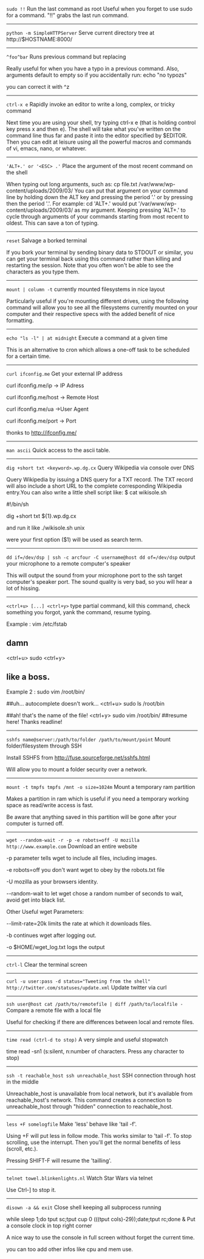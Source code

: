 `sudo !!`
Run the last command as root
Useful when you forget to use sudo for a command. "!!" grabs the last run command.

------------------------------------

`python -m SimpleHTTPServer`
Serve current directory tree at http://$HOSTNAME:8000/

------------------------------------

`^foo^bar`
Runs previous command but replacing

Really useful for when you have a typo in a previous command. Also, arguments default to empty so if you accidentally run:
echo "no typozs"

you can correct it with
^z

------------------------------------

`ctrl-x e`
Rapidly invoke an editor to write a long, complex, or tricky command

Next time you are using your shell, try typing ctrl-x e (that is holding control key press x and then e). The shell will take what you've written on the command line thus far and paste it into the editor specified by $EDITOR. Then you can edit at leisure using all the powerful macros and commands of vi, emacs, nano, or whatever.

------------------------------------

`'ALT+.' or '<ESC> .'`
Place the argument of the most recent command on the shell

When typing out long arguments, such as:
cp file.txt /var/www/wp-content/uploads/2009/03/
You can put that argument on your command line by holding down the ALT key and pressing the period '.' or by pressing <ESC> then the period '.'. For example:
cd 'ALT+.'
would put '/var/www/wp-content/uploads/2009/03/ as my argument. Keeping pressing 'ALT+.' to cycle through arguments of your commands starting from most recent to oldest. This can save a ton of typing.

------------------------------------

`reset`
Salvage a borked terminal

If you bork your terminal by sending binary data to STDOUT or similar, you can get your terminal back using this command rather than killing and restarting the session. Note that you often won't be able to see the characters as you type them.

------------------------------------

`mount | column -t`
currently mounted filesystems in nice layout

Particularly useful if you're mounting different drives, using the following command will allow you to see all the filesystems currently mounted on your computer and their respective specs with the added benefit of nice formatting.

------------------------------------

`echo "ls -l" | at midnight`
Execute a command at a given time

This is an alternative to cron which allows a one-off task to be scheduled for a certain time.

------------------------------------

`curl ifconfig.me`
Get your external IP address

curl ifconfig.me/ip -> IP Adress

curl ifconfig.me/host -> Remote Host

curl ifconfig.me/ua ->User Agent

curl ifconfig.me/port -> Port

thonks to http://ifconfig.me/

------------------------------------

`man ascii`
Quick access to the ascii table.

------------------------------------

`dig +short txt <keyword>.wp.dg.cx`
Query Wikipedia via console over DNS

Query Wikipedia by issuing a DNS query for a TXT record. The TXT record will also include a short URL to the complete corresponding Wikipedia entry.You can also write a little shell script like:
$ cat wikisole.sh

#!/bin/sh

dig +short txt ${1}.wp.dg.cx

and run it like
./wikisole.sh unix

were your first option ($1) will be used as search term.

------------------------------------

`dd if=/dev/dsp | ssh -c arcfour -C username@host dd of=/dev/dsp`
output your microphone to a remote computer's speaker

This will output the sound from your microphone port to the ssh target computer's speaker port. The sound quality is very bad, so you will hear a lot of hissing.

------------------------------------

`<ctrl+u> [...] <ctrl+y>`
type partial command, kill this command, check something you forgot, yank the command, resume typing.

Example :
vim /etc/fstab

## damn
<ctrl+u> sudo <ctrl+y>

## like a boss.

Example 2 :
sudo vim /root/bin/

##uh... autocomplete doesn't work...
<ctrl+u> sudo ls /root/bin

##ah! that's the name of the file!
<ctrl+y> sudo vim /root/bin/ ##resume here! Thanks readline!

------------------------------------

`sshfs name@server:/path/to/folder /path/to/mount/point`
Mount folder/filesystem through SSH

Install SSHFS from http://fuse.sourceforge.net/sshfs.html

Will allow you to mount a folder security over a network.

------------------------------------

`mount -t tmpfs tmpfs /mnt -o size=1024m`
Mount a temporary ram partition

Makes a partition in ram which is useful if you need a temporary working space as read/write access is fast.

Be aware that anything saved in this partition will be gone after your computer is turned off.


------------------------------------
`wget --random-wait -r -p -e robots=off -U mozilla http://www.example.com`
Download an entire website

-p parameter tells wget to include all files, including images.

-e robots=off you don't want wget to obey by the robots.txt file

-U mozilla as your browsers identity.

--random-wait to let wget chose a random number of seconds to wait, avoid get into black list.

Other Useful wget Parameters:

--limit-rate=20k limits the rate at which it downloads files.

-b continues wget after logging out.

-o $HOME/wget_log.txt logs the output

------------------------------------

`ctrl-l`
Clear the terminal screen

------------------------------------

`curl -u user:pass -d status="Tweeting from the shell" http://twitter.com/statuses/update.xml`
Update twitter via curl

------------------------------------

`ssh user@host cat /path/to/remotefile | diff /path/to/localfile -`
Compare a remote file with a local file

Useful for checking if there are differences between local and remote files.

------------------------------------

`time read (ctrl-d to stop)`
A very simple and useful stopwatch

time read -sn1 (s:silent, n:number of characters. Press any character to stop)

------------------------------------

`ssh -t reachable_host ssh unreachable_host`
SSH connection through host in the middle

Unreachable_host is unavailable from local network, but it's available from reachable_host's network. This command creates a connection to unreachable_host through "hidden" connection to reachable_host.

------------------------------------

`less +F somelogfile`
Make 'less' behave like 'tail -f'.

Using +F will put less in follow mode. This works similar to 'tail -f'. To stop scrolling, use the interrupt. Then you'll get the normal benefits of less (scroll, etc.).

Pressing SHIFT-F will resume the 'tailling'.

------------------------------------

`telnet towel.blinkenlights.nl`
Watch Star Wars via telnet

Use Ctrl-] to stop it.

------------------------------------

`disown -a && exit`
Close shell keeping all subprocess running

while sleep 1;do tput sc;tput cup 0 $(($(tput cols)-29));date;tput rc;done &
Put a console clock in top right corner

A nice way to use the console in full screen without forget the current time.

you can too add other infos like cpu and mem use.
